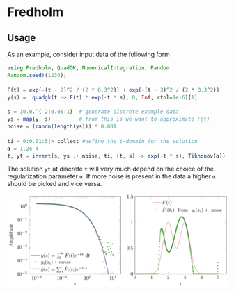 # Fredholm


## Usage
 As an example, consider input data of the following form

 ```julia
using Fredholm, QuadGK, NumericalIntegration, Random
Random.seed!(1234);

F(t) = exp(-(t - 2)^2 / (2 * 0.3^2)) + exp(-(t - 3)^2 / (2 * 0.3^2))
y(s) =  quadgk(t -> F(t) * exp(-t * s), 0, Inf, rtol=1e-6)[1] 

s = 10.0.^(-2:0.05:1)  # generate discrete example data
ys = map(y, s)         # from this is we want to approximate F(t)
noise = (randn(length(ys))) * 0.001 

ti = 0:0.01:5|> collect #define the t-domain for the solution
α = 1.2e-4
t, yt = invert(s, ys .+ noise, ti, (t, s) -> exp(-t * s), Tikhonov(α))
```
The solution `yt` at discrete `t` will very much depend on the choice of the regularization parameter `α`. If more noise is present in the data a higher `α` should be picked and vice versa. 

![example](example.png)




